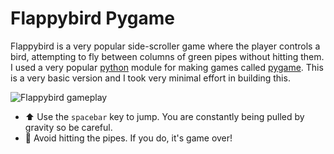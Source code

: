 # Flappybird Pygame
Flappybird is a very popular side-scroller game where the player controls a bird, attempting to fly between columns of green pipes without hitting them. 
I used a very popular [python](https://www.python.org/) module for making games called [pygame](https://www.pygame.org/docs/).
This is a very basic version and I took very minimal effort in building this. 

![Flappybird gameplay](https://i.imgur.com/vdSOfyp.gif)

- ⬆️ Use the `spacebar` key to jump. You are constantly being pulled by gravity so be careful.
- 🌳 Avoid hitting the pipes. If you do, it's game over! 

